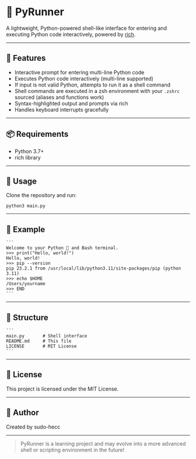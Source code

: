 # 🐍 PyRunner

A lightweight, Python-powered shell-like interface for entering and executing Python code interactively, powered by [rich](https://github.com/Textualize/rich).

---

## 🚀 Features

- Interactive prompt for entering multi-line Python code
- Executes Python code interactively (multi-line supported)
- If input is not valid Python, attempts to run it as a shell command
- Shell commands are executed in a zsh environment with your `.zshrc` sourced (aliases and functions work)
- Syntax-highlighted output and prompts via rich
- Handles keyboard interrupts gracefully

---

## 📦 Requirements

- Python 3.7+
- rich library

---

## 🧪 Usage

Clone the repository and run:

    python3 main.py

---

## 🎯 Example
    ```
    Welcome to your Python 🐍 and Bash terminal.
    >>> print("Hello, world!")
    Hello, world!
    >>> pip --version
    pip 23.2.1 from /usr/local/lib/python3.11/site-packages/pip (python 3.11)
    >>> echo $HOME
    /Users/yourname
    >>> END
    ```

---

## 📁 Structure
    ```
    main.py       # Shell interface
    README.md     # This file
    LICENSE       # MIT License
    ```

---

## 📄 License

This project is licensed under the MIT License.

---

## 👤 Author

Created by sudo-hecc

---

> PyRunner is a learning project and may evolve into a more advanced shell or scripting environment in the future!